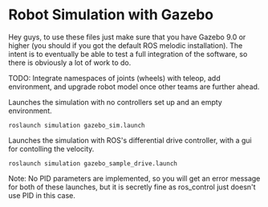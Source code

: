 # Robot Simulation with Gazebo

Hey guys, to use these files just make sure that you have Gazebo 9.0 or higher (you should if you got the default ROS melodic installation). The intent is to eventually be able to test a full integration of the software, so there is obviously a lot of work to do. 

TODO:
Integrate namespaces of joints (wheels) with teleop, add environment, and upgrade robot model once other teams are further ahead.

Launches the simulation with no controllers set up and an empty environment.

```
roslaunch simulation gazebo_sim.launch
```

Launches the simulation with ROS's differential drive controller, with a gui for contolling the velocity.

```
roslaunch simulation gazebo_sample_drive.launch
```

Note: No PID parameters are implemented, so you will get an error message for both of these launches, but it is secretly fine as ros_control just doesn't use PID in this case.
